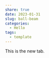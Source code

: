 ```yaml
---
share: true
date: 2023-01-31
slug: ball-beam
categories:
  - Hello
tags:
  - template
---
```

This is the new tab.
